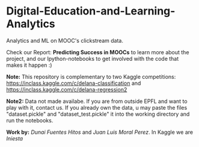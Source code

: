 # Digital-Education-and-Learning-Analytics
Analytics and ML on MOOC's clickstream data.

Check our Report: **Predicting Success in MOOCs** to learn more about the project, and our Ipython-notebooks to get involved with the code that makes it happen :)


**Note:** This repository is complementary to two Kaggle competitions: https://inclass.kaggle.com/c/delana-classification and https://inclass.kaggle.com/c/delana-regression2

**Note2:** Data not made availabe. If you are from outside EPFL and want to play with it, contact us. If you already own the data, u may paste the files "dataset.pickle" and "dataset_test.pickle" it into the working directory and run the notebooks.

**Work by:** *Dunai Fuentes Hitos* and *Juan Luis Moral Perez*. In Kaggle we are *Iniesta*